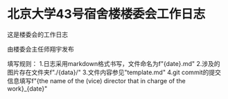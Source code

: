 # 北京大学43号宿舍楼楼委会工作日志

这是楼委会的工作日志

由楼委会主任师翔宇发布

填写规则：
1.日志采用markdown格式书写，文件命名为f"{date}.md"
2.涉及的图片存在文件夹f"./{data}/"
3.文件内容参见"template.md"
4.git commit的提交信息填写f"{the name of the (vice) director that in charge of the work}_{date}"
